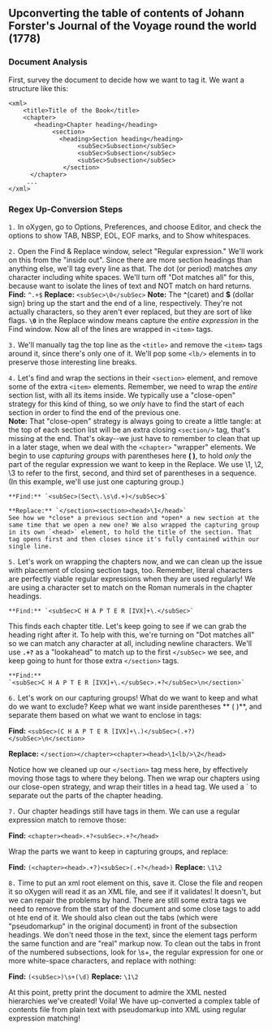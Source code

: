 ## Upconverting the table of contents of Johann Forster's Journal of the Voyage round the world (1778)

### Document Analysis

First, survey the document to decide how we want to tag it. We want a structure like this:
````
<xml>
    <title>Title of the Book</title>
    <chapter>
       <heading>Chapter heading</heading>
            <section>
              <heading>Section heading</heading>
                   <subSec>Subsection</subSec>
                   <subSec>Subsection</subSec>
                   <subSec>Subsection</subSec>
               </section>
      </chapter>
     ...   
</xml>
````
### Regex Up-Conversion Steps

`1.` In oXygen, go to Options, Preferences, and choose Editor, and check the options to show TAB, NBSP, EOL, EOF marks, and to Show whitespaces.  

`2.` Open the Find & Replace window, select "Regular expression." We'll work on this from the "inside out". Since there are more section headings than anything else, we'll tag every line as that. The dot (or period) matches *any* character including white spaces. We'll turn off "Dot matches all" for this, because want to isolate the lines of text and NOT match on hard returns.
**Find:** `^.+$`
**Replace:** `<subSec>\0</subSec>`
    **Note:** The **`^`**(caret) and **$** (dollar sign) bring up the start and the end of a line, respectively. They're not actually characters, so they aren't ever replaced, but they are sort of like flags. 
    **`\0`** in the Replace window means capture the *entire expression* in the Find window. 
Now all of the lines are wrapped in `<item>` tags.   

`3.` We'll manually tag the top line as the `<title>` and remove the `<item>` tags around it, since there's only one of it. We'll pop some `<lb/>` elements in to preserve those interesting line breaks.  

`4.` Let's find and wrap the sections in their `<section>` element, and remove some of the extra `<item>` elements. Remember, we need to wrap the *entire* section list, with all its items inside. We typically use a "close-open" strategy for this kind of thing, so we *only* have to find the start of each section in order to find the end of the previous one.   
**Note:** That "close-open" strategy is always going to create a little tangle: at the top of each section list will be an extra closing `<section/>` tag, that's missing at the end. That's okay--we just have to remember to clean that up in a later stage, when we deal with the `<chapter>` "wrapper" elements.
    We begin to use *capturing groups* with parentheses here **( )**, to hold *only* the part of the regular expression we want to keep in the Replace. We use \1, \2, \3 to refer to the first, second, and third set of parentheses in a sequence. (In this example, we'll use just one capturing group.)

    **Find:** `<subSec>(Sect\.\s\d.+)</subSec>$`

    **Replace:** `</section><section><head>\1</head>`
    See how we *close* a previous section and *open* a new section at the same time that we open a new one? We also wrapped the capturing group in its own `<head>` element, to hold the title of the section. That tag opens first and then closes since it's fully contained within our single line.
 
`5.` Let's work on wrapping the chapters now, and we can clean up the issue with placement of closing section tags, too. Remember, literal characters are perfectly viable regular expressions when they are used regularly! We are using a character set to match on the Roman numerals in the chapter headings.

    **Find:** `<subSec>C H A P T E R [IVX]+\.</subSec>`

This finds each chapter title. Let's keep going to see if we can grab the heading right after it. To help with this, we're turning on "Dot matches all" so we can match any character at all, including newline characters. We'll use **`.+?`** as a "lookahead" to match up to the first `</subSec>` we see, and keep going to hunt for those extra `</section>` tags. 

    **Find:** 
    `<subSec>C H A P T E R [IVX]+\.</subSec>.+?</subSec>\n</section>`

`6.` Let's work on our capturing groups! What do we want to keep and what do we want to exclude? Keep what we want inside parentheses ** (  )**, and separate them based on what we want to enclose in tags:

**Find:** 
`<subSec>(C H A P T E R [IVX]+\.)</subSec>(.+?)</subSec>\n</section>`

**Replace:** `</section></chapter><chapter><head>\1<lb/>\2</head>`

Notice how we cleaned up our `</section>` tag mess here, by effectively moving those tags to where they belong. Then we wrap our chapters using our close-open strategy, and wrap their titles in a head tag. We used a `<lb/> to separate out the parts of the chapter heading.

`7.` Our chapter headings still have <subSec> tags in them. We can use a regular expression match to remove those:

**Find:** `<chapter><head>.+?<subSec>.+?</head>`

Wrap the parts we want to keep in capturing groups, and replace:

**Find:** `(<chapter><head>.+?)<subSec>(.+?</head>)`
**Replace:** `\1\2`

`8.` Time to put an xml root element on this, save it. 
Close the file and reopen it so oXygen will read it as an XML file, and see if it validates! 
It doesn't, but we can repair the problems by hand. There are still some extra tags we need to remove from the start of the document and some close tags to add ot hte end of it. 
We should also clean out the tabs (which were "pseudomarkup" in the original document) in front of the subsection headings. 
We don't need those in the text, since the element tags perform the same function and are "real" markup now. 
To clean out the tabs in front of the numbered subsections, look for \s+, the regular expression for one or more white-space characters, and replace with nothing:

**Find:** `(<subSec>)\s+(\d)`
**Replace:** `\1\2`

At this point, pretty print the document to admire the XML nested hierarchies we've created!
Voila! We have up-converted a complex table of contents file from plain text with pseudomarkup into XML using regular expression matching! 

